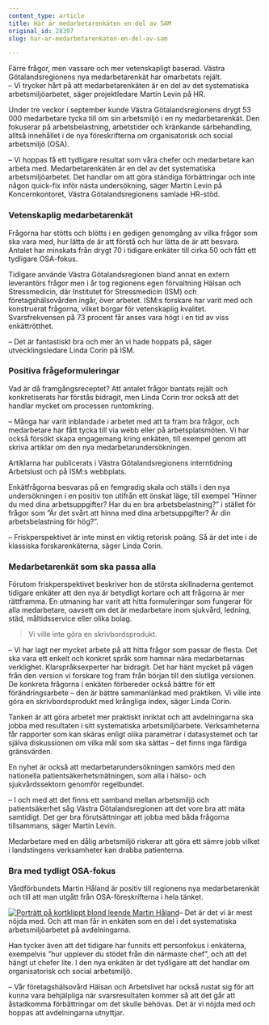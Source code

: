 ```yaml
---
content_type: article
title: Här är medarbetarenkäten en del av SAM
original_id: 28397
slug: har-ar-medarbetarenkaten-en-del-av-sam

---
```


Färre frågor, men vassare och mer vetenskapligt baserad. Västra Götalandsregionens nya medarbetarenkät har omarbetats rejält.  
– Vi trycker hårt på att medarbetarenkäten är en del av det systematiska arbetsmiljöarbetet, säger projektledare Martin Levin på HR.

Under tre veckor i september kunde Västra Götalandsregionens drygt 53 000 medarbetare tycka till om sin arbetsmiljö i en ny medarbetarenkät. Den fokuserar på arbetsbelastning, arbetstider och kränkande särbehandling, alltså innehållet i de nya föreskrifterna om organisatorisk och social arbetsmiljö (OSA).

– Vi hoppas få ett tydligare resultat som våra chefer och medarbetare kan arbeta med. Medarbetarenkäten är en del av det systematiska arbetsmiljöarbetet. Det handlar om att göra ständiga förbättringar och inte någon quick-fix inför nästa undersökning, säger Martin Levin på Koncernkontoret, Västra Götalandsregionens samlade HR-stöd.

### Vetenskaplig medarbetarenkät

Frågorna har stötts och blötts i en gedigen genomgång av vilka frågor som ska vara med, hur lätta de är att förstå och hur lätta de är att besvara. Antalet har minskats från drygt 70 i tidigare enkäter till cirka 50 och fått ett tydligare OSA-fokus.

Tidigare använde Västra Götalandsregionen bland annat en extern leverantörs frågor men i år tog regionens egen förvaltning Hälsan och Stressmedicin, där Institutet för Stressmedicin (ISM) och företagshälsovården ingår, över arbetet. ISM:s forskare har varit med och konstruerat frågorna, vilket borgar för vetenskaplig kvalitet. Svarsfrekvensen på 73 procent får anses vara högt i en tid av viss enkättrötthet.

– Det är fantastiskt bra och mer än vi hade hoppats på, säger utvecklingsledare Linda Corin på ISM.

### Positiva frågeformuleringar

Vad är då framgångsreceptet? Att antalet frågor bantats rejält och konkretiserats har förstås bidragit, men Linda Corin tror också att det handlar mycket om processen runtomkring.

– Många har varit inblandade i arbetet med att ta fram bra frågor, och medarbetare har fått tycka till via webb eller på arbetsplatsmöten. Vi har också försökt skapa engagemang kring enkäten, till exempel genom att skriva artiklar om den nya medarbetarundersökningen.

Artiklarna har publicerats i Västra Götalandsregionens interntidning Arbetslust och på ISM:s webbplats.

Enkätfrågorna besvaras på en femgradig skala och ställs i den nya undersökningen i en positiv ton utifrån ett önskat läge, till exempel ”Hinner du med dina arbetsuppgifter? Har du en bra arbetsbelastning?” i stället för frågor som ”Är det svårt att hinna med dina arbetsuppgifter? Är din arbetsbelastning för hög?”.

– Friskperspektivet är inte minst en viktig retorisk poäng. Så är det inte i de klassiska forskarenkäterna, säger Linda Corin.

### Medarbetarenkät som ska passa alla

Förutom friskperspektivet beskriver hon de största skillnaderna gentemot tidigare enkäter att den nya är betydligt kortare och att frågorna är mer rättframma. En utmaning har varit att hitta formuleringar som fungerar för alla medarbetare, oavsett om det är medarbetare inom sjukvård, ledning, städ, måltidsservice eller olika bolag.

> Vi ville inte göra en skrivbordsprodukt.

– Vi har lagt ner mycket arbete på att hitta frågor som passar de flesta. Det ska vara ett enkelt och konkret språk som hamnar nära medarbetarnas verklighet. Klarspråksexperter har bidragit. Det har hänt mycket på vägen från den version vi forskare tog fram från början till den slutliga versionen. De konkreta frågorna i enkäten förbereder också bättre för ett förändringsarbete – den är bättre sammanlänkad med praktiken. Vi ville inte göra en skrivbordsprodukt med krångliga index, säger Linda Corin.

Tanken är att göra arbetet mer praktiskt inriktat och att avdelningarna ska jobba med resultaten i sitt systematiska arbetsmiljöarbete. Verksamheterna får rapporter som kan skäras enligt olika parametrar i datasystemet och tar själva diskussionen om vilka mål som ska sättas – det finns inga färdiga gränsvärden.

En nyhet är också att medarbetarundersökningen samkörs med den nationella patientsäkerhetsmätningen, som alla i hälso- och sjukvårdssektorn genomför regelbundet.

– I och med att det finns ett samband mellan arbetsmiljö och patientsäkerhet såg Västra Götalandsregionen att det vore bra att mäta samtidigt. Det ger bra förutsättningar att jobba med båda frågorna tillsammans, säger Martin Levin.

Medarbetare med en dålig arbetsmiljö riskerar att göra ett sämre jobb vilket i landstingens verksamheter kan drabba patienterna.

### Bra med tydligt OSA-fokus

Vårdförbundets Martin Håland är positiv till regionens nya medarbetarenkät och till att man utgått från OSA-föreskrifterna i hela tänket.

[![Porträtt på kortklippt blond leende Martin Håland](https://www.suntarbetsliv.se/wp-content/uploads/2017/11/200x170-martin-haland.jpg)](https://www.suntarbetsliv.se/wp-content/uploads/2017/11/200x170-martin-haland.jpg)– Det är det vi är mest nöjda med. Och att man får in enkäten som en del i det systematiska arbetsmiljöarbetet på avdelningarna.

Han tycker även att det tidigare har funnits ett personfokus i enkäterna, exempelvis ”hur upplever du stödet från din närmaste chef”, och att det hängt ut chefer lite. I den nya enkäten är det tydligare att det handlar om organisatorisk och social arbetsmiljö.

– Vår företagshälsovård Hälsan och Arbetslivet har också rustat sig för att kunna vara behjälpliga när svarsresultaten kommer så att det går att åstadkomma förbättringar om det skulle behövas. Det är vi nöjda med och hoppas att avdelningarna utnyttjar.

